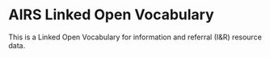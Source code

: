 AIRS Linked Open Vocabulary
==========

This is a Linked Open Vocabulary for information and referral (I&R) resource data.

